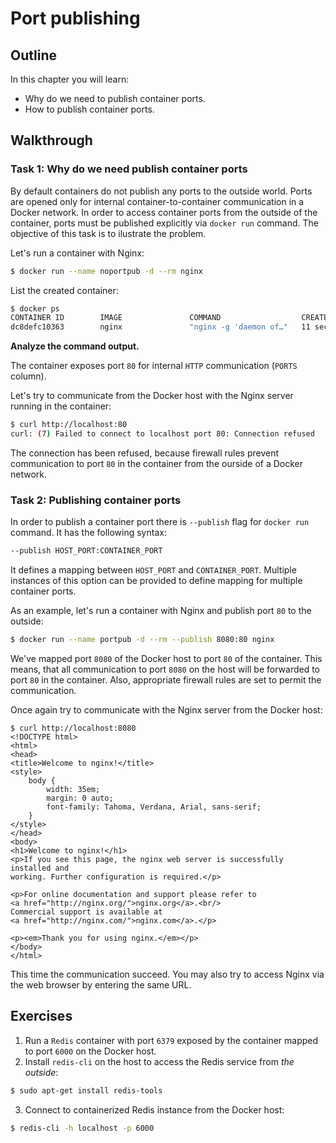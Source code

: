 # Port publishing

## Outline

In this chapter you will learn:

* Why do we need to publish container ports.
* How to publish container ports.

## Walkthrough

### Task 1: Why do we need publish container ports

By default containers do not publish any ports to the outside world. Ports are opened only for internal container-to-container communication in a Docker network. In order to access container ports from the outside of the container, ports must be published explicitly via `docker run` command. The objective of this task is to ilustrate the problem.

Let's run a container with Nginx:

```bash
$ docker run --name noportpub -d --rm nginx
```

List the created container:

```bash
$ docker ps
CONTAINER ID        IMAGE               COMMAND                  CREATED              STATUS              PORTS               NAMES
dc8defc10363        nginx               "nginx -g 'daemon of…"   11 seconds ago       Up 9 seconds        80/tcp              noportpub
```

**Analyze the command output.**

The container exposes port `80` for internal `HTTP` communication (`PORTS` column).

Let's try to communicate from the Docker host with the Nginx server running in the container:

```bash
$ curl http://localhost:80
curl: (7) Failed to connect to localhost port 80: Connection refused
```

The connection has been refused, because firewall rules prevent communication to port `80` in the container from the ourside of a Docker network.


### Task 2: Publishing container ports

In order to publish a container port there is `--publish` flag for `docker run` command. It has the following syntax:

```bash
--publish HOST_PORT:CONTAINER_PORT
```

It defines a mapping between `HOST_PORT` and `CONTAINER_PORT`. Multiple instances of this option can be provided to define mapping for multiple container ports.

As an example, let's run a container with Nginx and publish port `80` to the outside:

```bash
$ docker run --name portpub -d --rm --publish 8080:80 nginx
```

We've mapped port `8080` of the Docker host to port `80` of the container. This means, that all communication to port `8080` on the host will be forwarded to port `80` in the container. Also, appropriate firewall rules are set to permit the communication.

Once again try to communicate with the Nginx server from the Docker host:

```
$ curl http://localhost:8080
<!DOCTYPE html>
<html>
<head>
<title>Welcome to nginx!</title>
<style>
    body {
        width: 35em;
        margin: 0 auto;
        font-family: Tahoma, Verdana, Arial, sans-serif;
    }
</style>
</head>
<body>
<h1>Welcome to nginx!</h1>
<p>If you see this page, the nginx web server is successfully installed and
working. Further configuration is required.</p>

<p>For online documentation and support please refer to
<a href="http://nginx.org/">nginx.org</a>.<br/>
Commercial support is available at
<a href="http://nginx.com/">nginx.com</a>.</p>

<p><em>Thank you for using nginx.</em></p>
</body>
</html>
```

This time the communication succeed. You may also try to access Nginx via the web browser by entering the same URL.

## Exercises

1. Run a `Redis` container with port `6379` exposed by the container mapped to port `6000` on the Docker host.
2. Install `redis-cli` on the host to access the Redis service from *the outside*:

  ```bash
  $ sudo apt-get install redis-tools
  ```

3. Connect to containerized Redis instance from the Docker host:

  ```bash
  $ redis-cli -h localhost -p 6000
  ```
